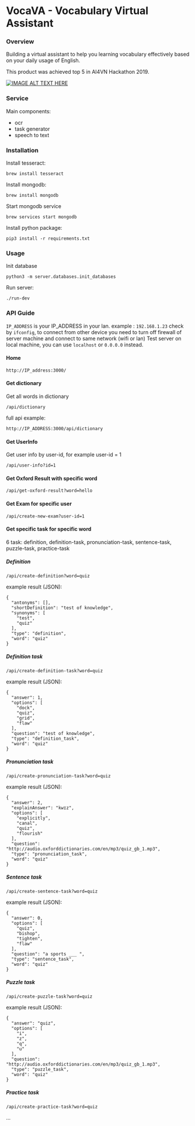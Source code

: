# VocaVA - Vocabulary Virtual Assistant

### Overview
Building a virtual assistant to help you learning vocabulary effectively based on your daily usage of English.

This product was achieved top 5 in AI4VN Hackathon 2019.


[![IMAGE ALT TEXT HERE](http://img.youtube.com/vi/jaAswzgGPnQ/0.jpg)](http://www.youtube.com/watch?v=jaAswzgGPnQ)

### Service
Main components:
* ocr
* task generator
* speech to text


### Installation


Install tesseract:
```
brew install tesseract
```

Install mongodb:
```
brew install mongodb
```

Start mongodb service
```
brew services start mongodb
```

Install python package:
```
pip3 install -r requirements.txt
```


### Usage
Init database
```
python3 -m server.databases.init_databases
```
Run server:
```
./run-dev
```

### API Guide
```IP_ADDRESS``` is your IP_ADDRESS in your lan. example : ```192.168.1.23``` check by ```ifconfig```, to connect from other device you need to  turn off firewall of server machine and connect to same network (wifi or lan)
Test server on local machine, you can use ```localhost``` or ```0.0.0.0``` instead.
#### Home 
```
http://IP_address:3000/
```

#### Get dictionary

Get all words in dictionary
```
/api/dictionary
```
full api example:
```
http://IP_ADDRESS:3000/api/dictionary
```

#### Get UserInfo
Get user info by user-id, for example user-id = 1
```
/api/user-info?id=1
```

#### Get Oxford Result with specific word
```
/api/get-oxford-result?word=hello
```
#### Get Exam for specific user
```
/api/create-new-exam?user-id=1
```

#### Get specific task for specific word
6 task: definition, definition-task, pronunciation-task, sentence-task, puzzle-task, practice-task

##### Definition
```
/api/create-definition?word=quiz
```

example result (JSON):
```
{
  "antonyms": [], 
  "shortDefinition": "test of knowledge", 
  "synonyms": [
    "test", 
    "quiz"
  ], 
  "type": "definition", 
  "word": "quiz"
}
```


##### Definition task
```
/api/create-definition-task?word=quiz
```

example result (JSON):
```
{
  "answer": 1, 
  "options": [
    "dock", 
    "quiz", 
    "grid", 
    "flaw"
  ], 
  "question": "test of knowledge", 
  "type": "definition_task", 
  "word": "quiz"
}
```


##### Pronunciation task
```
/api/create-pronunciation-task?word=quiz
```

example result (JSON):
```
{
  "answer": 2, 
  "explainAnswer": "kwɪz", 
  "options": [
    "explicitly", 
    "canal", 
    "quiz", 
    "flourish"
  ], 
  "question": "http://audio.oxforddictionaries.com/en/mp3/quiz_gb_1.mp3", 
  "type": "pronunciation_task", 
  "word": "quiz"
}
```

##### Sentence task
```
/api/create-sentence-task?word=quiz
```

example result (JSON):
```
{
  "answer": 0, 
  "options": [
    "quiz", 
    "bishop", 
    "tighten", 
    "flaw"
  ], 
  "question": "a sports ___ ", 
  "type": "sentence_task", 
  "word": "quiz"
}
```

##### Puzzle task
```
/api/create-puzzle-task?word=quiz
```

example result (JSON):
```
{
  "answer": "quiz", 
  "options": [
    "i", 
    "z", 
    "q", 
    "u"
  ], 
  "question": "http://audio.oxforddictionaries.com/en/mp3/quiz_gb_1.mp3", 
  "type": "puzzle_task", 
  "word": "quiz"
}
```


##### Practice task
```
/api/create-practice-task?word=quiz
```
...



